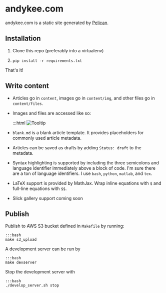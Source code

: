 # andykee.com
andykee.com is a static site generated by [Pelican](https://github.com/getpelican/pelican).

## Installation
1. Clone this repo (preferably into a virtualenv)

2. `pip install -r requirements.txt`

That's it!

## Write content
* Articles go in `content`, images go in `content/img`, and other files go in `content/files`. 
* Images and files are accessed like so:
 
    :::html
    ![Tooltip]({filename}/img/image.png)

* `blank.md` is a blank article template. It provides placeholders for commonly used article metadata.
* Articles can be saved as drafts by adding `Status: draft` to the metadata.
* Syntax highlighting is supported by including the three semicolons and  language identifier immediately above a block of code. I'm sure there are a ton of language identifiers. I use `bash`, `python`, `matlab`, and `tex`.
* LaTeX support is provided by MathJax. Wrap inline equations with `$` and full-line equations with `$$`.
* Slick gallery support coming soon

## Publish
Publish to AWS S3 bucket defined in `Makefile` by running:

    :::bash
    make s3_upload

A development server can be run by

    :::bash
    make devserver

Stop the development server with

    :::bash
    ./develop_server.sh stop

